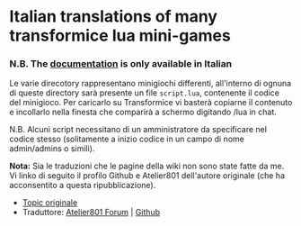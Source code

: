 # Italian translations of many transformice lua mini-games
### N.B. The [documentation](https://github.com/GreenWolves/Italian-translations-of-lua-mini-games/wiki) is only available in Italian


Le varie direcotory rappresentano minigiochi differenti, all'interno di ognuna di queste directory sarà presente un file `script.lua`, contenente il codice del minigioco. Per caricarlo su Transformice vi basterà copiarne il contenuto e incollarlo nella finesta che comparirà a schermo digitando /lua in chat.

N.B. Alcuni script necessitano di un amministratore da specificare nel codice stesso (solitamente a inizio codice in un campo di nome admin/admins o simili).

**Nota:** Sia le traduzioni che le pagine della wiki non sono state fatte da me. Vi linko di seguito il profilo Github e Atelier801 dell'autore originale (che ha acconsentito a questa ripubblicazione).
* [Topic originale](https://atelier801.com/topic?f=722661&t=925812)
* Traduttore: [Atelier801 Forum](https://atelier801.com/profile?pr=Themiachale%230000) | [Github](https://github.com/xMikyciao)